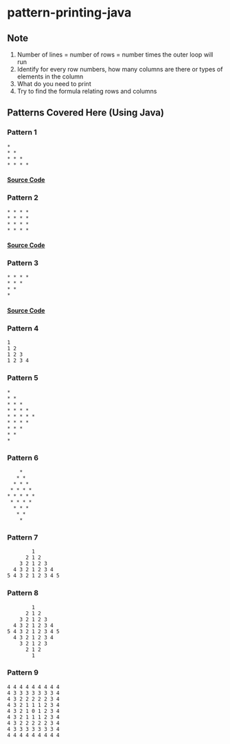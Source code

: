 # pattern-printing-java

## Note
1. Number of lines = number of rows = number times the outer loop will run
2. Identify for every row numbers, how many columns are there or types of elements in the column
3. What do you need to print
4. Try to find the formula relating rows and columns

## Patterns Covered Here (Using Java)

### Pattern 1

```
* 
* * 
* * * 
* * * * 
```
#### [Source Code](pattern01.java)

### Pattern 2

```
* * * * 
* * * * 
* * * * 
* * * * 
```
#### [Source Code](pattern02.java)

### Pattern 3
```
* * * * 
* * * 
* * 
* 
```
#### [Source Code](pattern03.java)

### Pattern 4
```
1 
1 2 
1 2 3 
1 2 3 4 
```

### Pattern 5
```
* 
* * 
* * * 
* * * * 
* * * * * 
* * * * 
* * * 
* * 
* 
```

### Pattern 6
```
    *
   * *
  * * *
 * * * *
* * * * *
 * * * *
  * * *
   * *
    *
```

### Pattern 7
```
        1 
      2 1 2 
    3 2 1 2 3 
  4 3 2 1 2 3 4 
5 4 3 2 1 2 3 4 5
```

### Pattern 8
```
        1 
      2 1 2 
    3 2 1 2 3 
  4 3 2 1 2 3 4 
5 4 3 2 1 2 3 4 5
  4 3 2 1 2 3 4
    3 2 1 2 3
      2 1 2
        1
```

### Pattern 9
```
4 4 4 4 4 4 4 4 4 
4 3 3 3 3 3 3 3 4 
4 3 2 2 2 2 2 3 4 
4 3 2 1 1 1 2 3 4 
4 3 2 1 0 1 2 3 4
4 3 2 1 1 1 2 3 4
4 3 2 2 2 2 2 3 4
4 3 3 3 3 3 3 3 4
4 4 4 4 4 4 4 4 4
```